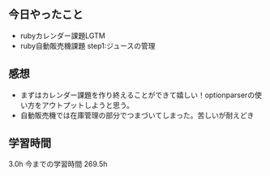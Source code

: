 ## 今日やったこと
- rubyカレンダー課題LGTM
- ruby自動販売機課題 step1:ジュースの管理

## 感想
- まずはカレンダー課題を作り終えることができて嬉しい！optionparserの使い方をアウトプットしようと思う。
- 自動販売機では在庫管理の部分でつまづいてしまった。苦しいが耐えどき

## 学習時間
3.0h 今までの学習時間 269.5h
